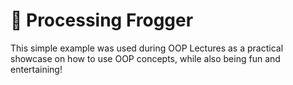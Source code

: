 # 🐸 Processing Frogger

This simple example was used during OOP Lectures as a practical showcase on how to use OOP concepts, while also being fun and entertaining!
